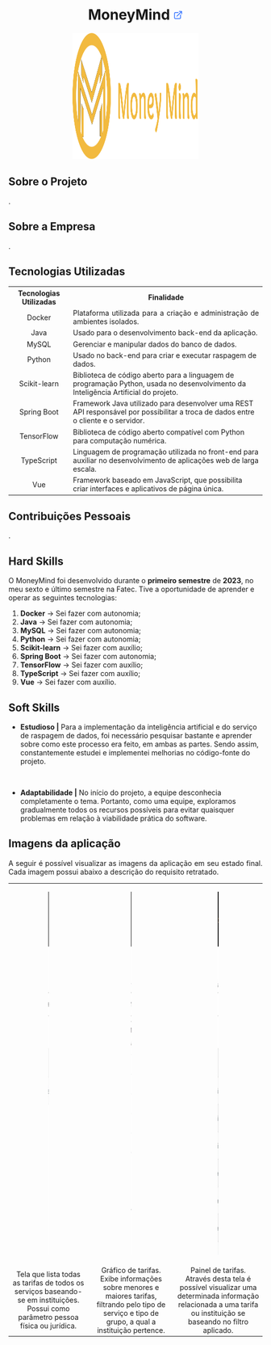 <h1 align="center"><b>MoneyMind <a href="https://github.com/Barbara-BB/FatecAPI-06"><img src="/docs/assets/external-link.png"  width="19" height="19"></a>
</h1></b>

<p align="center"> 
   <img src="/docs/assets/moneymind.svg" width="250" height="250">
</p>

## **Sobre o Projeto**

<p align="justify">.</p>

## **Sobre a Empresa**

<p align="justify">.</p>

## **Tecnologias Utilizadas**

<p align="justify"></p>

<table>
    <tr>
        <th>Tecnologias Utilizadas</th>
        <th>Finalidade</th>
    </tr>
    <tr>
        <td align="center">Docker</td>
        <td align="justify">Plataforma utilizada para a criação e administração de ambientes isolados.</td>
    </tr>
    <tr>
        <td align="center">Java</td>
        <td align="justify">Usado para o desenvolvimento back-end da aplicação.</td>
    </tr>
        <tr>
        <td align="center">MySQL</td>
        <td align="justify">Gerenciar e manipular dados do banco de dados.</td>
    </tr>
    <tr>
        <td align="center">Python</td>
        <td align="left">Usado no back-end para criar e executar raspagem de dados.</td>
    </tr>
    <tr>
        <td align="center">Scikit-learn</td>
        <td align="left">Biblioteca de código aberto para a linguagem de programação Python, usada no desenvolvimento da Inteligência Artificial do projeto.</td>
    </tr>
    <tr>
        <td align="center">Spring Boot</td>
        <td align="left">Framework Java utilizado para desenvolver uma REST API responsável por possibilitar a troca de dados entre o cliente e o servidor.</td>
    </tr>
    <tr>
        <td align="center">TensorFlow</td>
        <td align="left">Biblioteca de código aberto compatível com Python para computação numérica.</td>
    </tr>
    <tr>
        <td align="center">TypeScript</td>
        <td align="left">Linguagem de programação utilizada no front-end para auxiliar no desenvolvimento de aplicações web de larga escala.</td>  
    </tr>
    <tr>
        <td align="center">Vue</td>
        <td align="left">Framework baseado em JavaScript, que possibilita criar interfaces e aplicativos de página única.</td>  
    </tr> 

</table>

## **Contribuições Pessoais**

<p align="justify">.</p>

## **Hard Skills**

O MoneyMind foi desenvolvido durante o **primeiro semestre** de **2023**, no meu sexto e último semestre na Fatec. Tive a oportunidade de aprender e operar as seguintes tecnologias:

  1.  **Docker** &#8594; Sei fazer com autonomia;
  2.  **Java** &#8594; Sei fazer com autonomia;
  3.  **MySQL** &#8594; Sei fazer com autonomia;
  4.  **Python** &#8594; Sei fazer com autonomia;
  5.  **Scikit-learn** &#8594; Sei fazer com auxílio;
  6.  **Spring Boot** &#8594; Sei fazer com autonomia;
  7.  **TensorFlow** &#8594; Sei fazer com auxílio;
  8.  **TypeScript** &#8594; Sei fazer com auxílio;
  9.  **Vue** &#8594; Sei fazer com auxílio.

## **Soft Skills**

* **Estudioso |** Para a implementação da inteligência artificial e do serviço de raspagem de dados, foi necessário pesquisar bastante e aprender sobre como este processo era feito, em ambas as partes. Sendo assim, constantemente estudei e implementei melhorias no código-fonte do projeto.

<br>

* **Adaptabilidade |** No início do projeto, a equipe desconhecia completamente o tema. Portanto, como uma equipe, exploramos gradualmente todos os recursos possíveis para evitar quaisquer problemas em relação à viabilidade prática do software.

## **Imagens da aplicação**

<p align="justify">A seguir é possível visualizar as imagens da aplicação em seu estado final. Cada imagem possui abaixo a descrição do requisito retratado.</p>

<table align="center">
   <tr>
      <td>
         <p align="center"><img src="/docs/FatecAPI-06/tariff-screen.png" width="1.280" height="719" /></p>
      </td>
      <td>
         <p align="center"><img src="/docs/FatecAPI-06/dashboard-containing-tariffs.png" width="1.280" height="719" /></p>
      </td>
      <td>
         <p align="center"><img src="/docs/FatecAPI-06/dashboard-that-displays-specific-data.png" width="1.280" height="719" /></p>
      </td>
   </tr>
   <tr>
      <td align="center">Tela que lista todas as tarifas de todos os serviços baseando-se em instituições. Possui como parâmetro pessoa física ou jurídica.</td>
      <td align="center">Gráfico de tarifas. Exibe informações sobre menores e maiores tarifas, filtrando pelo tipo de serviço e tipo de grupo, a qual a instituição pertence.</td>
      <td align="center">Painel de tarifas. Através desta tela é possível visualizar uma determinada informação relacionada a uma tarifa ou instituição se baseando no filtro aplicado. </td>
   </tr>
   <!-- <tr>
      <td>
         <p align="center"><img src="/docs/FatecAPI-06/" width="150" height="300"/></p>
      </td>
      <td>
         <p align="center"><img src="/docs/FatecAPI-06/" width="150" height="300" /></p>
      </td>
      <td>
         <p align="center"><img src="/docs/FatecAPI-06/" width="150" height="300" /></p>
      </td>
   </tr>
   <tr>
      <td align="center">Text.</td>
      <td align="center">Text.</td>
      <td align="center">Text.</td>
   </tr>
   <tr>
      <td>
         <p align="center"><img src="/docs/FatecAPI-06/" width="150" height="300" /></p>
      </td>
      <td>
         <p align="center"><img src="/docs/FatecAPI-06/" width="150" height="300" /></p>
      </td>
      <td>
         <p align="center"><img src="/docs/FatecAPI-06/" width="150" height="300"/></p>
      </td>
   </tr>
   <tr>
      <td align="center">Text.</td>
      <td align="center">Text. </td>
      <td align="center">Text.</td>
   </tr>
   <tr>
      <td>
         <p align="center"><img src="/docs/FatecAPI-06/" width="150" height="300" /></p>
      </td>
      <td>
         <p align="center"><img src="/docs/FatecAPI-06/" width="150" height="300"/></p>
      </td>
      <td>
         <p align="center"><img src="/docs/FatecAPI-06/" width="150" height="300" /></p>
      </td>
   </tr>
   <tr>
      <td align="center">Text.</td>
      <td align="center">Text.</td>
      <td align="center">Text.</td>
   </tr> -->
</table>

